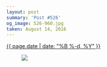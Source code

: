 ```yaml
---
layout: post
summary: 'Post #526'
og_image: 526-960.jpg
taken: August 14, 2016
---
```


<div class="post">
 <time>
  <a href="/526">
   {{ page.date | date: "%B %-d, %Y" }}
  </a>
 </time>
 <a href="/526">
  <figure data-taken="8/14/2016">
   <img sizes="(min-width: 700px) 50vw, calc(100vw - 2rem)" src="{{ site.assets_url }}/526-480.jpg" srcset="{{ site.assets_url }}/526-240.jpg 240w, {{ site.assets_url }}/526-480.jpg 480w, {{ site.assets_url }}/526-720.jpg 720w, {{ site.assets_url }}/526-960.jpg 960w"/>
  </figure>
 </a>
</div>
